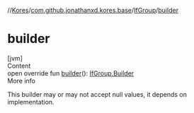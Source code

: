 //[Kores](../../index.md)/[com.github.jonathanxd.kores.base](../index.md)/[IfGroup](index.md)/[builder](builder.md)



# builder  
[jvm]  
Content  
open override fun [builder](builder.md)(): [IfGroup.Builder](-builder/index.md)  
More info  


This builder may or may not accept null values, it depends on implementation.

  



